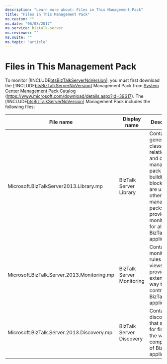 ```yaml
---
description: "Learn more about: Files in This Management Pack"
title: "Files in This Management Pack"
ms.custom: ""
ms.date: "06/08/2017"
ms.service: biztalk-server
ms.reviewer: ""
ms.suite: ""
ms.topic: "article"
---
```

# Files in This Management Pack
To monitor [!INCLUDE[btsBizTalkServerNoVersion](../includes/btsbiztalkservernoversion-md.md)], you must first download the [!INCLUDE[btsBizTalkServerNoVersion](../includes/btsbiztalkservernoversion-md.md)] Management Pack from [System Center Management Pack Catalog](https://www.microsoft.com/download/details.aspx?id=39617) (<https://www.microsoft.com/download/details.aspx?id=39617>). The [!INCLUDE[btsBizTalkServerNoVersion](../includes/btsbiztalkservernoversion-md.md)] Management Pack includes the following files:

|File name|Display name|Description|
|---------------|------------------|-----------------|
|Microsoft.BizTalkServer2013.Library.mp|BizTalk Server Library|Contains generic classes, relationships and other management pack building blocks that are used by other management packs to provide monitoring for all BizTalk applications.|
|Microsoft.BizTalk.Server.2013.Monitoring.mp|BizTalk Server Monitoring|Contains monitors, rules and views that provide an extensible way to control all BizTalk applications.|
|Microsoft.BizTalk.Server.2013.Discovery.mp|BizTalk Server Discovery|Contains discoveries that are used for finding the various components of BizTalk applications.|
